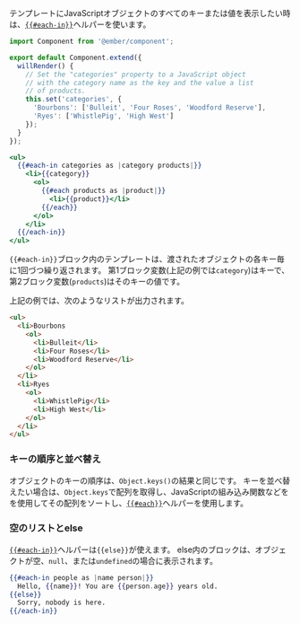 <!--
If you need to display all of the keys or values of a JavaScript object in your template,
you can use the [`{{#each-in}}`](https://www.emberjs.com/api/ember/2.16/classes/Ember.Templates.helpers/methods/if?anchor=each-in) helper:
-->

テンプレートにJavaScriptオブジェクトのすべてのキーまたは値を表示したい時は、[`{{#each-in}}`](https://www.emberjs.com/api/ember/2.16/classes/Ember.Templates.helpers/methods/if?anchor=each-in)ヘルパーを使います。

```/app/components/store-categories.js
import Component from '@ember/component';

export default Component.extend({
  willRender() {
    // Set the "categories" property to a JavaScript object
    // with the category name as the key and the value a list
    // of products.
    this.set('categories', {
      'Bourbons': ['Bulleit', 'Four Roses', 'Woodford Reserve'],
      'Ryes': ['WhistlePig', 'High West']
    });
  }
});
```

```/app/templates/components/store-categories.hbs
<ul>
  {{#each-in categories as |category products|}}
    <li>{{category}}
      <ol>
        {{#each products as |product|}}
          <li>{{product}}</li>
        {{/each}}
      </ol>
    </li>
  {{/each-in}}
</ul>
```

<!--
The template inside of the `{{#each-in}}` block is repeated once for each key in the passed object.
The first block parameter (`category` in the above example) is the key for this iteration,
while the second block parameter (`products`) is the actual value of that key.
-->

`{{#each-in}}`ブロック内のテンプレートは、渡されたオブジェクトの各キー毎に1回づつ繰り返されます。
第1ブロック変数(上記の例では`category`)はキーで、第2ブロック変数(`products`)はそのキーの値です。

<!--
The above example will print a list like this:
-->

上記の例では、次のようなリストが出力されます。

```html
<ul>
  <li>Bourbons
    <ol>
      <li>Bulleit</li>
      <li>Four Roses</li>
      <li>Woodford Reserve</li>
    </ol>
  </li>
  <li>Ryes
    <ol>
      <li>WhistlePig</li>
      <li>High West</li>
    </ol>
  </li>
</ul>
```

<!--
### Ordering
-->

### キーの順序と並べ替え

<!--
An object's keys will be listed in the same order as the array returned from calling `Object.keys` on that object.
If you want a different sort order, you should use `Object.keys` to get an array, sort that array with the built-in JavaScript tools,
and use the [`{{#each}}`](https://www.emberjs.com/api/ember/2.16/classes/Ember.Templates.helpers/methods/if?anchor=each-in) helper instead.
-->

オブジェクトのキーの順序は、`Object.keys()`の結果と同じです。
キーを並べ替えたい場合は、`Object.keys`で配列を取得し、JavaScriptの組み込み関数などをを使用してその配列をソートし、[`{{#each}}`](https://www.emberjs.com/api/ember/2.16/classes/Ember.Templates.helpers/methods/if?anchor=each-in)ヘルパーを使用します。

<!--
### Empty Lists
-->

### 空のリストとelse

<!--
The [`{{#each-in}}`](https://www.emberjs.com/api/ember/2.16/classes/Ember.Templates.helpers/methods/if?anchor=each-in)
helper can have a matching `{{else}}`.
The contents of this block will render if the object is empty, null, or undefined:
-->

[`{{#each-in}}`](https://www.emberjs.com/api/ember/2.16/classes/Ember.Templates.helpers/methods/if?anchor=each-in)ヘルパーは`{{else}}`が使えます。
else内のブロックは、オブジェクトが空、`null`、または`undefined`の場合に表示されます。

```handlebars
{{#each-in people as |name person|}}
  Hello, {{name}}! You are {{person.age}} years old.
{{else}}
  Sorry, nobody is here.
{{/each-in}}
```
